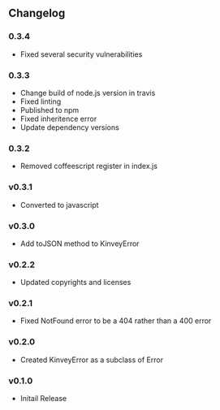 ## Changelog

### 0.3.4
* Fixed several security vulnerabilities

### 0.3.3
* Change build of node.js version in travis
* Fixed linting
* Published to npm
* Fixed inheritence error
* Update dependency versions

### 0.3.2
* Removed coffeescript register in index.js

### v0.3.1
* Converted to javascript

### v0.3.0
* Add toJSON method to KinveyError

### v0.2.2
* Updated copyrights and licenses

### v0.2.1
* Fixed NotFound error to be a 404 rather than a 400 error

### v0.2.0
* Created KinveyError as a subclass of Error

### v0.1.0
* Initail Release
